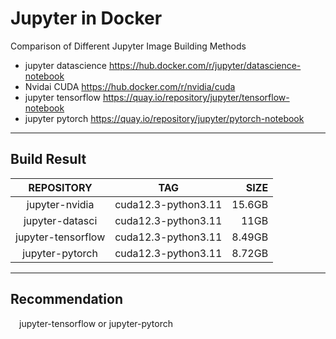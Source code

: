 # Jupyter in Docker

Comparison of Different Jupyter Image Building Methods

  - jupyter datascience 
    https://hub.docker.com/r/jupyter/datascience-notebook
  - Nvidai CUDA
    https://hub.docker.com/r/nvidia/cuda
  - jupyter tensorflow
    https://quay.io/repository/jupyter/tensorflow-notebook
  - jupyter pytorch
    https://quay.io/repository/jupyter/pytorch-notebook

---
## Build Result

|REPOSITORY         |TAG                  |SIZE    |
|:-----------------:|:-------------------:|-------:|
|jupyter-nvidia     |cuda12.3-python3.11  |15.6GB  |
|jupyter-datasci    |cuda12.3-python3.11  |11GB    |
|jupyter-tensorflow |cuda12.3-python3.11  |8.49GB  |
|jupyter-pytorch    |cuda12.3-python3.11  |8.72GB  |

---
## Recommendation
&emsp;jupyter-tensorflow or jupyter-pytorch